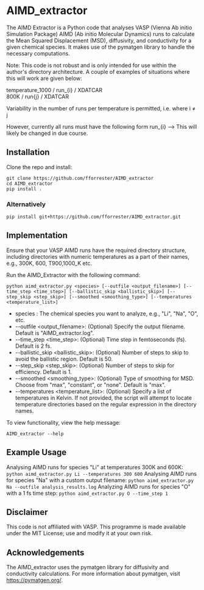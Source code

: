 # AIMD_extractor

The AIMD Extractor is a Python code that analyses VASP (Vienna Ab initio Simulation Package) AIMD (Ab initio Molecular Dynamics) runs to calculate the Mean Squared Displacement (MSD), diffusivity, and conductivity for a given chemical species. It makes use of the pymatgen library to handle the necessary computations.

Note: This code is not robust and is only intended for use within the author's directory architecture. A couple of examples of situations where this will work are given below:

temperature_1000 / run_{i} / XDATCAR  
800K / run{j} / XDATCAR   

Variability in the number of runs per temperature is permitted, i.e. where i ≠ j

However, currently all runs must have the following form run_{i} --> This will likely be changed in due course. 

## Installation

Clone the repo and install:
```
git clone https://github.com/fforrester/AIMD_extractor
cd AIMD_extractor
pip install .
```
### Alternatively
```
pip install git+https://github.com/fforrester/AIMD_extractor.git
```

## Implementation 

Ensure that your VASP AIMD runs have the required directory structure, including directories with numeric temperatures as a part of their names, e.g., 300K, 600, T900,1000_K etc.

Run the AIMD_Extractor with the following command:
```
python aimd_extractor.py <species> [--outfile <output_filename>] [--time_step <time_step>] [--ballistic_skip <ballistic_skip>] [--step_skip <step_skip>] [--smoothed <smoothing_type>] [--temperatures <temperature_list>]
```

* species : The chemical species you want to analyze, e.g., "Li", "Na", "O", etc.
* --outfile <output_filename>: (Optional) Specify the output filename. Default is "AIMD_extractor.log".
* --time_step <time_step>: (Optional) Time step in femtoseconds (fs). Default is 2 fs.
* --ballistic_skip <ballistic_skip>: (Optional) Number of steps to skip to avoid the ballistic region. Default is 50.
* --step_skip <step_skip>: (Optional) Number of steps to skip for efficiency. Default is 1.
* --smoothed <smoothing_type>: (Optional) Type of smoothing for MSD. Choose from "max", "constant", or "none". Default is "max".
* --temperatures <temperature_list>: (Optional) Specify a list of temperatures in Kelvin. If not provided, the script will attempt to locate temperature directories based on the regular expression in the directory names.

To view functionality, view the help message:
```
AIMD_extractor --help
```
## Example Usage

Analysing AIMD runs for species "Li" at temperatures 300K and 600K:
```python aimd_extractor.py Li --temperatures 300 600```
Analysing AIMD runs for species "Na" with a custom output filename:
```python aimd_extractor.py Na --outfile analysis_results.log```
Analyzing AIMD runs for species "O" with a 1 fs time step:
```python aimd_extractor.py O --time_step 1```

## Disclaimer

This code is not affiliated with VASP. This programme is made available under the MIT License; use and modify it at your own risk.

## Acknowledgements
The AIMD_extractor uses the pymatgen library for diffusivity and conductivity calculations. For more information about pymatgen, visit https://pymatgen.org/.
